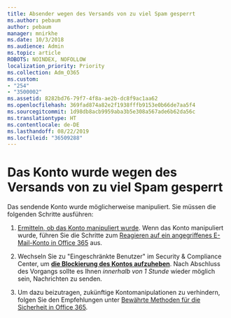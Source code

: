 ```yaml
---
title: Absender wegen des Versands von zu viel Spam gesperrt
ms.author: pebaum
author: pebaum
manager: mnirkhe
ms.date: 10/3/2018
ms.audience: Admin
ms.topic: article
ROBOTS: NOINDEX, NOFOLLOW
localization_priority: Priority
ms.collection: Adm_O365
ms.custom:
- "254"
- "3500002"
ms.assetid: 8282bd76-79f7-4f8a-ae2b-dc8f9ac1aa62
ms.openlocfilehash: 369fad874a82e2f1938fffb9153e0b66de7aa5f4
ms.sourcegitcommit: 1d98db8acb9959aba3b5e308a567ade6b62da56c
ms.translationtype: HT
ms.contentlocale: de-DE
ms.lasthandoff: 08/22/2019
ms.locfileid: "36509288"
---
```

# <a name="account-is-blocked-for-sending-too-much-spam"></a>Das Konto wurde wegen des Versands von zu viel Spam gesperrt

Das sendende Konto wurde möglicherweise manipuliert. Sie müssen die folgenden Schritte ausführen:
  
1. [Ermitteln, ob das Konto manipuliert wurde](https://support.microsoft.com/help/2551603/how-to-determine-whether-your-office-365-account-has-been-compromised). Wenn das Konto manipuliert wurde, führen Sie die Schritte zum [Reagieren auf ein angegriffenes E-Mail-Konto in Office 365](https://docs.microsoft.com/office365/securitycompliance/responding-to-a-compromised-email-account) aus.

2. Wechseln Sie zu "Eingeschränkte Benutzer" im Security &amp; Compliance Center, um **[die Blockierung des Kontos aufzuheben](https://protection.office.com/?hash=/restrictedusers)**. Nach Abschluss des Vorgangs sollte es Ihnen *innerhalb von 1 Stunde* wieder möglich sein, Nachrichten zu senden.

3. Um dazu beizutragen, zukünftige Kontomanipulationen zu verhindern, folgen Sie den Empfehlungen unter [Bewährte Methoden für die Sicherheit in Office 365](https://support.office.com/article/9295e396-e53d-49b9-ae9b-0b5828cdedc3.aspx).
  